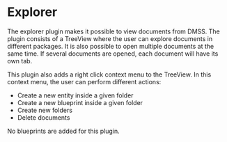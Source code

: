 # Explorer

The explorer plugin makes it possible to view documents from DMSS. The plugin consists of a TreeView where the user can
explore documents in different packages. It is also possible to open multiple documents at the same time. If several
documents are opened, each document will have its own tab.

This plugin also adds a right click context menu to the TreeView. In this context menu, the user can perform different
actions:

* Create a new entity inside a given folder
* Create a new blueprint inside a given folder
* Create new folders
* Delete documents

No blueprints are added for this plugin.